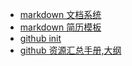 * [markdown 文档系统](README.md)
* [markdown 简历模板](resume-template.md)
* [github init ](github-init.md)
* [github 资源汇总手册,大纲](github-notebook.md)
<!-- * [浏览器书签栏备份](bookmarks.html) -->